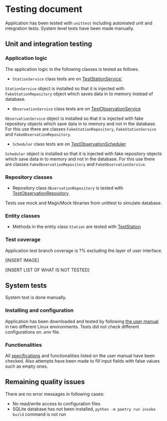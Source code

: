 # Testing document

Application has been tested with `unittest` including automated unit and integration tests. System level tests have been made manually.

## Unit and integration testing 

### Application logic

The application logic in the following classes is tested as follows.

- `StationService` class tests are on [TestStationService`](https://github.com/mcpaulafi/ot-harjoitustyo/blob/main/src/tests/services/station_service_test.py)

`StationService` object is installed so that it is injected with `FakeStationRepository` object which saves data in to memory instead of database.

- `ObservationService` class tests are on [TestObservationService](https://github.com/mcpaulafi/ot-harjoitustyo/blob/main/src/tests/services/observation_service_test.py)

`ObservationService` object is installed so that it is injected with fake repository objects which save data in to memory and not in the database. For this use there are classes `FakeStationRepository`, `FakeStationService` and `FakeObservationRepository`.

- `Scheduler` class tests are on [TestObservationScheduler](https://github.com/mcpaulafi/ot-harjoitustyo/blob/main/src/tests/services/observation_scheduler_test.py)

`Scheduler` object is installed so that it is injected with fake repository objects which save data in to memory and not in the database. For this use there are classes
`FakeObservationRepository` and `FakeObservationService`.


### Repository classes

- Repository class `ObservationRepository` is tested with [TestObservationRepository](https://github.com/mcpaulafi/ot-harjoitustyo/blob/main/src/tests/repositories/observation_repository_test.py).

Tests use mock and MagicMock libraries from unittest to simulate database.

### Entity classes

- Methods in the entity class `Station` are tested with [TestStation](https://github.com/mcpaulafi/ot-harjoitustyo/blob/main/src/tests/entities/station_test.py)

### Test coverage

Application test branch coverage is ?% excluding the layer of user interface.

[INSERT IMAGE]

[INSERT LIST OF WHAT IS NOT TESTED]

## System tests

System test is done manually.

### Installing and configuration

Application has been downloaded and tested by following [the user manual](https://github.com/mcpaulafi/ot-harjoitustyo/blob/main/dokumentaatio/usermanual.md) in two different Linux environments. Tests did not check different configurations on  _.env_ file.

### Functionalities

All [specifications](https://github.com/mcpaulafi/ot-harjoitustyo/blob/main/dokumentaatio/specifications.md) and functionalities listed on the user manual have been checked. Also attempts have been made to fill input fields with false values such as empty ones.

## Remaining quality issues

There are no error messages in following cases:

- No read/write access to configuration files
- SQLite database has not been installed, `python -m poetry run invoke build` command is not run